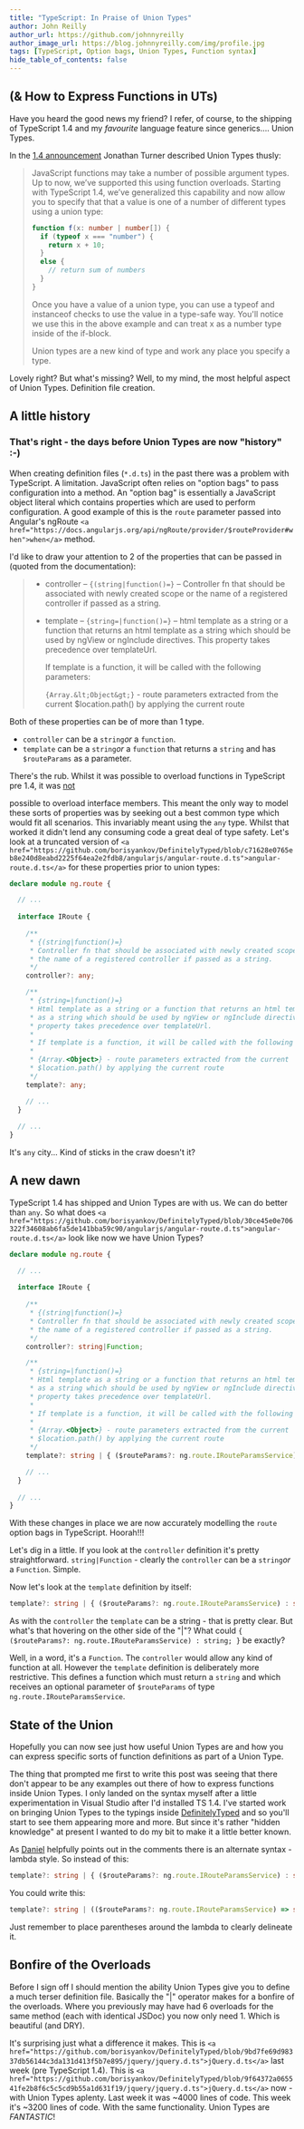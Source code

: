 ```yaml
---
title: "TypeScript: In Praise of Union Types"
author: John Reilly
author_url: https://github.com/johnnyreilly
author_image_url: https://blog.johnnyreilly.com/img/profile.jpg
tags: [TypeScript, Option bags, Union Types, Function syntax]
hide_table_of_contents: false
---
```

## (& How to Express Functions in UTs)

 Have you heard the good news my friend? I refer, of course, to the shipping of TypeScript 1.4 and my *favourite* language feature since generics.... Union Types.

In the [1\.4 announcement](<http://blogs.msdn.com/b/typescript/archive/2015/01/16/announcing-typescript-1-4.aspx>) Jonathan Turner described Union Types thusly:

> JavaScript functions may take a number of possible argument types. Up to now, we’ve supported this using function overloads. Starting with TypeScript 1.4, we’ve generalized this capability and now allow you to specify that that a value is one of a number of different types using a union type:
> 
> ```ts
> function f(x: number | number[]) {
>   if (typeof x === "number") {
>     return x + 10;
>   }
>   else {
>     // return sum of numbers
>   }
> }
> ```
> 
> Once you have a value of a union type, you can use a typeof and instanceof checks to use the value in a type-safe way. You'll notice we use this in the above example and can treat x as a number type inside of the if-block.
> 
> Union types are a new kind of type and work any place you specify a type.

Lovely right? But what's missing? Well, to my mind, the most helpful aspect of Union Types. Definition file creation.

## A little history

### That's right - the days before Union Types are now "history" :-)

When creating definition files (`*.d.ts`) in the past there was a problem with TypeScript. A limitation. JavaScript often relies on "option bags" to pass configuration into a method. An "option bag" is essentially a JavaScript object literal which contains properties which are used to perform configuration. A good example of this is the `route` parameter passed into Angular's ngRoute `<a href="https://docs.angularjs.org/api/ngRoute/provider/$routeProvider#when">when</a>` method.

I'd like to draw your attention to 2 of the properties that can be passed in (quoted from the documentation):

> - controller – `{(string|function()=}` – Controller fn that should be associated with newly created scope or the name of a registered controller if passed as a string.
> - template – `{string=|function()=}` – html template as a string or a function that returns an html template as a string which should be used by ngView or ngInclude directives. This property takes precedence over templateUrl.
> 
>     If template is a function, it will be called with the following parameters:
> 
>     `{Array.&lt;Object&gt;}` \- route parameters extracted from the current $location.path() by applying the current route
> 
> 
> <!-- -->

Both of these properties can be of more than 1 type.

- `controller` can be a `string`*or* a `function`.
- `template` can be a `string`*or* a `function` that returns a `string` and has `$routeParams` as a parameter.

<!-- -->

There's the rub. Whilst it was possible to overload functions in TypeScript pre 1.4, it was <u>not</u>

 possible to overload interface members. This meant the only way to model these sorts of properties was by seeking out a best common type which would fit all scenarios. This invariably meant using the `any` type. Whilst that worked it didn't lend any consuming code a great deal of type safety. Let's look at a truncated version of `<a href="https://github.com/borisyankov/DefinitelyTyped/blob/c71628e0765eb8e240d8eabd2225f64ea2e2fdb8/angularjs/angular-route.d.ts">angular-route.d.ts</a>` for these properties prior to union types:

```ts
declare module ng.route {

  // ... 
 
  interface IRoute {
 
    /**
     * {(string|function()=}
     * Controller fn that should be associated with newly created scope or 
     * the name of a registered controller if passed as a string.
     */
    controller?: any;

    /**
     * {string=|function()=}
     * Html template as a string or a function that returns an html template 
     * as a string which should be used by ngView or ngInclude directives. This 
     * property takes precedence over templateUrl.
     * 
     * If template is a function, it will be called with the following parameters:
     * 
     * {Array.<Object>} - route parameters extracted from the current 
     * $location.path() by applying the current route
     */
    template?: any;

    // ... 
  }
 
  // ... 
}
```

It's `any` city... Kind of sticks in the craw doesn't it?

## A new dawn

TypeScript 1.4 has shipped and Union Types are with us. We can do better than `any`. So what does `<a href="https://github.com/borisyankov/DefinitelyTyped/blob/30ce45e0e706322f34608ab6fa5de141bba59c90/angularjs/angular-route.d.ts">angular-route.d.ts</a>` look like now we have Union Types?

```ts
declare module ng.route {

  // ... 
 
  interface IRoute {
 
    /**
     * {(string|function()=}
     * Controller fn that should be associated with newly created scope or 
     * the name of a registered controller if passed as a string.
     */
    controller?: string|Function;

    /**
     * {string=|function()=}
     * Html template as a string or a function that returns an html template 
     * as a string which should be used by ngView or ngInclude directives. This 
     * property takes precedence over templateUrl.
     * 
     * If template is a function, it will be called with the following parameters:
     * 
     * {Array.<Object>} - route parameters extracted from the current 
     * $location.path() by applying the current route
     */
    template?: string | { ($routeParams?: ng.route.IRouteParamsService) : string; }

    // ... 
  }
 
  // ... 
}
```

With these changes in place we are now accurately modelling the `route` option bags in TypeScript. Hoorah!!!

Let's dig in a little. If you look at the `controller` definition it's pretty straightforward. `string|Function` \- clearly the `controller` can be a `string`*or* a `Function`. Simple.

Now let's look at the `template` definition by itself:

```ts
template?: string | { ($routeParams?: ng.route.IRouteParamsService) : string; }
```

As with the `controller` the `template` can be a string - that is pretty clear. But what's that hovering on the other side of the "\|"? What could `{ ($routeParams?: ng.route.IRouteParamsService) : string; }` be exactly?

Well, in a word, it's a `Function`. The `controller` would allow any kind of function at all. However the `template` definition is deliberately more restrictive. This defines a function which must return a `string` and which receives an optional parameter of `$routeParams` of type `ng.route.IRouteParamsService`.

## State of the Union

Hopefully you can now see just how useful Union Types are and how you can express specific sorts of function definitions as part of a Union Type.

The thing that prompted me first to write this post was seeing that there don't appear to be any examples out there of how to express functions inside Union Types. I only landed on the syntax myself after a little experimentation in Visual Studio after I'd installed TS 1.4. I've started work on bringing Union Types to the typings inside [DefinitelyTyped](<https://github.com/borisyankov/DefinitelyTyped>) and so you'll start to see them appearing more and more. But since it's rather "hidden knowledge" at present I wanted to do my bit to make it a little better known.

As [Daniel](<https://twitter.com/Rickenhacker>) helpfully points out in the comments there is an alternate syntax - lambda style. So instead of this:

```ts
template?: string | { ($routeParams?: ng.route.IRouteParamsService) : string; }
```

You could write this:

```ts
template?: string | (($routeParams?: ng.route.IRouteParamsService) => string);
```

Just remember to place parentheses around the lambda to clearly delineate it.

## Bonfire of the Overloads

Before I sign off I should mention the ability Union Types give you to define a much terser definition file. Basically the "\|" operator makes for a bonfire of the overloads. Where you previously may have had 6 overloads for the same method (each with identical JSDoc) you now only need 1. Which is beautiful (and DRY).

It's surprising just what a difference it makes. This is `<a href="https://github.com/borisyankov/DefinitelyTyped/blob/9bd7fe69d98337db56144c3da131d413f5b7e895/jquery/jquery.d.ts">jQuery.d.ts</a>` last week (pre TypeScript 1.4). This is `<a href="https://github.com/borisyankov/DefinitelyTyped/blob/9f64372a065541fe2b8f6c5c5cd9b55a1d631f19/jquery/jquery.d.ts">jQuery.d.ts</a>` now - with Union Types aplenty. Last week it was \~4000 lines of code. This week it's \~3200 lines of code. With the same functionality. Union Types are *FANTASTIC*!


